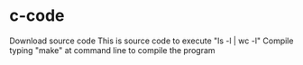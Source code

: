 # c-code
Download source code
This is source code to execute "ls -l | wc -l" 
Compile typing "make" at command line to compile the program

